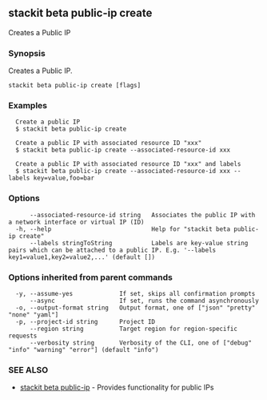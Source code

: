 ## stackit beta public-ip create

Creates a Public IP

### Synopsis

Creates a Public IP.

```
stackit beta public-ip create [flags]
```

### Examples

```
  Create a public IP
  $ stackit beta public-ip create

  Create a public IP with associated resource ID "xxx"
  $ stackit beta public-ip create --associated-resource-id xxx

  Create a public IP with associated resource ID "xxx" and labels
  $ stackit beta public-ip create --associated-resource-id xxx --labels key=value,foo=bar
```

### Options

```
      --associated-resource-id string   Associates the public IP with a network interface or virtual IP (ID)
  -h, --help                            Help for "stackit beta public-ip create"
      --labels stringToString           Labels are key-value string pairs which can be attached to a public IP. E.g. '--labels key1=value1,key2=value2,...' (default [])
```

### Options inherited from parent commands

```
  -y, --assume-yes             If set, skips all confirmation prompts
      --async                  If set, runs the command asynchronously
  -o, --output-format string   Output format, one of ["json" "pretty" "none" "yaml"]
  -p, --project-id string      Project ID
      --region string          Target region for region-specific requests
      --verbosity string       Verbosity of the CLI, one of ["debug" "info" "warning" "error"] (default "info")
```

### SEE ALSO

* [stackit beta public-ip](./stackit_beta_public-ip.md)	 - Provides functionality for public IPs

